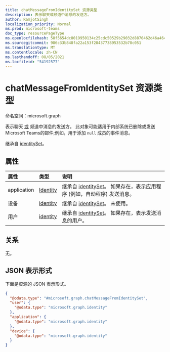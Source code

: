 ```yaml
---
title: chatMessageFromIdentitySet 资源类型
description: 表示聊天或频道中消息的发送方。
author: RamjotSingh
localization_priority: Normal
ms.prod: microsoft-teams
doc_type: resourcePageType
ms.openlocfilehash: 58f5654dc8019950134c25cdc50529b29032d8870462d46a46481b489f4ba15a
ms.sourcegitcommit: 986c33b848fa22a153f28437738953532b78c051
ms.translationtype: MT
ms.contentlocale: zh-CN
ms.lasthandoff: 08/05/2021
ms.locfileid: "54192577"
---
```

# <a name="chatmessagefromidentityset-resource-type"></a>chatMessageFromIdentitySet 资源类型

命名空间：microsoft.graph

表示聊天 [或](../resources/chatmessage.md) 频道中消息的发送方。 此对象可能适用于内部系统已删除或发送Microsoft Teams的邮件;例如，用于添加 `null` 成员的事件消息。


继承自 [identitySet](../resources/identityset.md)。

## <a name="properties"></a>属性
|属性|类型|说明|
|:---|:---|:---|
|application|[Identity](../resources/identity.md)|继承自 [identitySet](../resources/identityset.md)。 如果存在，表示应用程序 (例如，自动程序) 发送消息。|
|设备|[identity](../resources/identity.md)|继承自 [identitySet](../resources/identityset.md)。 未使用。|
|用户|[identity](../resources/identity.md)|继承自 [identitySet](../resources/identityset.md)。 如果存在，表示发送消息的用户。|

## <a name="relationships"></a>关系
无。

## <a name="json-representation"></a>JSON 表示形式
下面是资源的 JSON 表示形式。
<!-- {
  "blockType": "resource",
  "@odata.type": "microsoft.graph.chatMessageFromIdentitySet"
}
-->
``` json
{
  "@odata.type": "#microsoft.graph.chatMessageFromIdentitySet",
  "user": {
    "@odata.type": "microsoft.graph.identity"
  },
  "application": {
    "@odata.type": "microsoft.graph.identity"
  },
  "device": {
    "@odata.type": "microsoft.graph.identity"
  }
}
```

